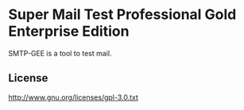 Super Mail Test Professional Gold Enterprise Edition
====================================================

SMTP-GEE is a tool to test mail.


License
-------

http://www.gnu.org/licenses/gpl-3.0.txt
